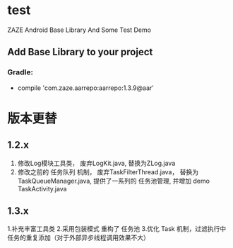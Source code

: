 # test
ZAZE Android Base Library And Some Test Demo


## Add Base Library to your project
### Gradle:
-    compile 'com.zaze.aarrepo:aarrepo:1.3.9@aar'




# 版本更替

## 1.2.x

1. 修改Log模块工具类， 废弃LogKit.java, 替换为ZLog.java
2. 修改之前的 任务队列 机制， 废弃TaskFilterThread.java， 替换为 TaskQueueManager.java, 提供了一系列的 任务池管理,
并增加 demo  TaskActivity.java


## 1.3.x
1.补充丰富工具类
2.采用包装模式 重构了 任务池
3.优化 Task 机制，过滤执行中任务的重复添加（对于外部异步线程调用效果不大）
